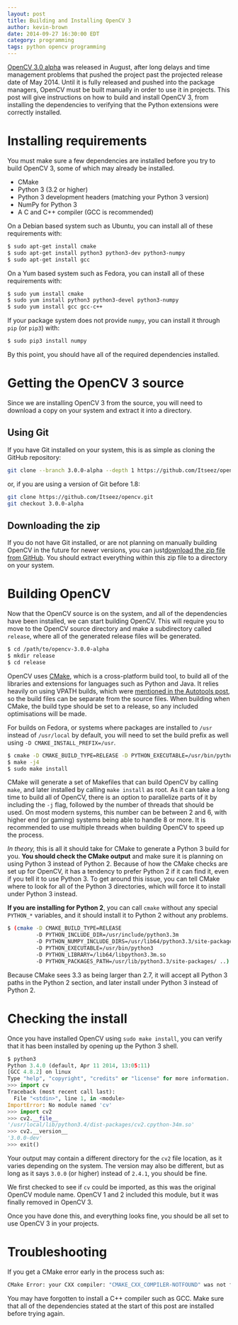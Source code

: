 ```yaml
---
layout: post
title: Building and Installing OpenCV 3
author: kevin-brown
date: 2014-09-27 16:30:00 EDT
category: programming
tags: python opencv programming
---
```


[OpenCV 3.0 alpha][opencv-alpha] was released in August, after long delays and
time management problems that pushed the project past the projected release date
of May 2014.  Until it is fully released and pushed into the package managers,
OpenCV must be built manually in order to use it in projects.  This post will
give instructions on how to build and install OpenCV 3, from installing the
dependencies to verifying that the Python extensions were correctly installed.

# Installing requirements

You must make sure a few dependencies are installed before you try to build
OpenCV 3, some of which may already be installed.

- CMake
- Python 3 (3.2 or higher)
- Python 3 development headers (matching your Python 3 version)
- NumPy for Python 3
- A C and C++ compiler (GCC is recommended)

On a Debian based system such as Ubuntu, you can install all of these
requirements with:

~~~ bash
$ sudo apt-get install cmake
$ sudo apt-get install python3 python3-dev python3-numpy
$ sudo apt-get install gcc
~~~

On a Yum based system such as Fedora, you can install all of these requirements
with:

~~~ bash
$ sudo yum install cmake
$ sudo yum install python3 python3-devel python3-numpy
$ sudo yum install gcc gcc-c++
~~~

If your package system does not provide `numpy`, you can install it through
`pip` (or `pip3`) with:

~~~ bash
$ sudo pip3 install numpy
~~~

By this point, you should have all of the required dependencies installed.

# Getting the OpenCV 3 source

Since we are installing OpenCV 3 from the source, you will need to download a
copy on your system and extract it into a directory.

## Using Git

If you have Git installed on your system, this is as simple as cloning the
GitHub repository:

~~~ bash
git clone --branch 3.0.0-alpha --depth 1 https://github.com/Itseez/opencv.git
~~~

or, if you are using a version of Git before 1.8:

~~~ bash
git clone https://github.com/Itseez/opencv.git
git checkout 3.0.0-alpha
~~~

## Downloading the zip

If you do not have Git installed, or are not planning on manually building
OpenCV in the future for newer versions, you can just[download the zip file from
GitHub][opencv-zip].  You should extract everything within this zip file to a
directory on your system.

# Building OpenCV

Now that the OpenCV source is on the system, and all of the dependencies have
been installed, we can start building OpenCV.  This will require you to move to
the OpenCV source directory and make a subdirectory called `release`, where all
of the generated release files will be generated.

~~~ bash
$ cd /path/to/opencv-3.0.0-alpha
$ mkdir release
$ cd release
~~~

OpenCV uses [CMake][cmake], which is a cross-platform build tool, to build all
of the libraries and extensions for languages such as Python and Java.  It
relies heavily on using VPATH builds, which were
[mentioned in the Autotools post][autotools-python], so the build files can be
separate from the source files.  When building when CMake, the build type should
be set to a release, so any included optimisations will be made.

For builds on Fedora, or systems where packages are installed to `/usr` instead
of `/usr/local` by default, you will need to set the build prefix as well using
`-D CMAKE_INSTALL_PREFIX=/usr`.

~~~ bash
$ cmake -D CMAKE_BUILD_TYPE=RELEASE -D PYTHON_EXECUTABLE=/usr/bin/python3 ..
$ make -j4
$ sudo make install
~~~

CMake will generate a set of Makefiles that can build OpenCV by calling `make`,
and later installed by calling `make install` as root.  As it can take a long
time to build all of OpenCV, there is an option to parallelize parts of it by
including the `-j` flag, followed by the number of threads that should be used.
On most modern systems, this number can be between 2 and 6, with higher end (or
gaming) systems being able to handle 8 or more.  It is recommended to use
multiple threads when building OpenCV to speed up the process.

_In theory,_ this is all it should take for CMake to generate a Python 3 build for
you. **You should check the CMake output** and make sure it is planning on using
Python 3 instead of Python 2.  Because of how the CMake checks are set up for
OpenCV, it has a tendency to prefer Python 2 if it can find it, even if you tell
it to use Python 3.  To get around this issue, you can tell CMake where to look
for all of the Python 3 directories, which will force it to install under Python
3 instead.

**If you are installing for Python 2**, you can call `cmake` without any special
`PYTHON_*` variables, and it should install it to Python 2 without any problems.

~~~ bash
$ (cmake -D CMAKE_BUILD_TYPE=RELEASE
         -D PYTHON_INCLUDE_DIR=/usr/include/python3.3m
         -D PYTHON_NUMPY_INCLUDE_DIRS=/usr/lib64/python3.3/site-packages/numpy/core/include/
         -D PYTHON_EXECUTABLE=/usr/bin/python3
         -D PYTHON_LIBRARY=/lib64/libpython3.3m.so
         -D PYTHON_PACKAGES_PATH=/usr/lib/python3.3/site-packages/ ..)
~~~

Because CMake sees 3.3 as being larger than 2.7, it will accept all Python 3
paths in the Python 2 section, and later install under Python 3 instead of
Python 2.

# Checking the install

Once you have installed OpenCV using `sudo make install`, you can verify that it
has been installed by opening up the Python 3 shell.

~~~ python
$ python3
Python 3.4.0 (default, Apr 11 2014, 13:05:11)
[GCC 4.8.2] on linux
Type "help", "copyright", "credits" or "license" for more information.
>>> import cv
Traceback (most recent call last):
  File "<stdin>", line 1, in <module>
ImportError: No module named 'cv'
>>> import cv2
>>> cv2.__file__
'/usr/local/lib/python3.4/dist-packages/cv2.cpython-34m.so'
>>> cv2.__version__
'3.0.0-dev'
>>> exit()
~~~

Your output may contain a different directory for the `cv2` file location, as it
varies depending on the system.  The version may also be different, but as long
as it says `3.0.0` (or higher) instead of `2.4.1`, you should be fine.

We first checked to see if `cv` could be imported, as this was the original
OpenCV module name.  OpenCV 1 and 2 included this module, but it was finally
removed in OpenCV 3.

Once you have done this, and everything looks fine, you should be all set to use
OpenCV 3 in your projects.

# Troubleshooting

If you get a CMake error early in the process such as:

~~~ bash
CMake Error: your CXX compiler: "CMAKE_CXX_COMPILER-NOTFOUND" was not found. Please set CMAKE_CXX_COMPILER to a valid compiler path or name.
~~~

You may have forgotten to install a C++ compiler such as GCC.  Make sure that
all of the dependencies stated at the start of this post are installed before
trying again.

[autotools-python]: /programming/2014/09/23/combining-autotools-and-setuptools.html
[cmake]: https://en.wikipedia.org/wiki/CMake
[opencv-alpha]: http://opencv.org/opencv-3-0-alpha.html
[opencv-zip]: https://github.com/Itseez/opencv/archive/3.0.0-alpha.zip
